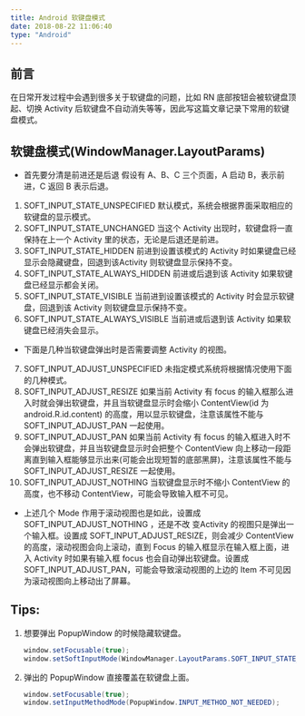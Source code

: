 ```yaml
---
title: Android 软键盘模式
date: 2018-08-22 11:06:40
type: "Android"
---
```


## 前言

在日常开发过程中会遇到很多关于软键盘的问题，比如 RN 底部按钮会被软键盘顶起、切换 Activity 后软键盘不自动消失等等，因此写这篇文章记录下常用的软键盘模式。<!--more-->

## 软键盘模式(WindowManager.LayoutParams)

* 首先要分清是前进还是后退 假设有 A、B、C 三个页面，A 启动 B，表示前进，C 返回 B 表示后退。

1. SOFT_INPUT_STATE_UNSPECIFIED 默认模式，系统会根据界面采取相应的软键盘的显示模式。
2. SOFT_INPUT_STATE_UNCHANGED 当这个 Activity 出现时，软键盘将一直保持在上一个 Activity 里的状态，无论是后退还是前进。
3. SOFT_INPUT_STATE_HIDDEN 前进到设置该模式的 Activity 时如果键盘已经显示会隐藏键盘，回退到该Activity 则软键盘显示保持不变。
4. SOFT_INPUT_STATE_ALWAYS_HIDDEN 前进或后退到该 Activity 如果软键盘已经显示都会关闭。
5. SOFT_INPUT_STATE_VISIBLE 当前进到设置该模式的 Activity 时会显示软键盘，回退到该 Activity 则软键盘显示保持不变。
6. SOFT_INPUT_STATE_ALWAYS_VISIBLE 当前进或后退到该 Activity 如果软键盘已经消失会显示。
* 下面是几种当软键盘弹出时是否需要调整 Activity 的视图。
7. SOFT_INPUT_ADJUST_UNSPECIFIED 未指定模式系统将根据情况使用下面的几种模式。
8. SOFT_INPUT_ADJUST_RESIZE 如果当前 Activity 有 focus 的输入框那么进入时就会弹出软键盘，并且当软键盘显示时会缩小 ContentView(id 为 android.R.id.content) 的高度，用以显示软键盘，注意该属性不能与SOFT_INPUT_ADJUST_PAN 一起使用。
9. SOFT_INPUT_ADJUST_PAN 如果当前 Activity 有 focus 的输入框进入时不会弹出软键盘，并且当软键盘显示时会把整个 ContentView 向上移动一段距离直到输入框能够显示出来(可能会出现短暂的底部黑屏)，注意该属性不能与 SOFT_INPUT_ADJUST_RESIZE 一起使用。
10. SOFT_INPUT_ADJUST_NOTHING 当软键盘显示时不缩小 ContentView 的高度，也不移动 ContentView，可能会导致输入框不可见。

* 上述几个 Mode 作用于滚动视图也是如此，设置成 SOFT_INPUT_ADJUST_NOTHING ，还是不改 变Activity 的视图只是弹出一个输入框。设置成 SOFT_INPUT_ADJUST_RESIZE，则会减少 ContentView的高度，滚动视图会向上滚动，直到 Focus 的输入框显示在输入框上面，进入 Activity 时如果有输入框 focus 也会自动弹出软键盘。设置成 SOFT_INPUT_ADJUST_PAN，可能会导致滚动视图的上边的 Item 不可见因为滚动视图向上移动出了屏幕。

## Tips:

1. 想要弹出 PopupWindow 的时候隐藏软键盘。
	```java
	window.setFocusable(true);
	window.setSoftInputMode(WindowManager.LayoutParams.SOFT_INPUT_STATE_ALWAYS_HIDDEN);
	```
2. 弹出的 PopupWindow 直接覆盖在软键盘上面。
	```java
	window.setFocusable(true);
	window.setInputMethodMode(PopupWindow.INPUT_METHOD_NOT_NEEDED);
	```